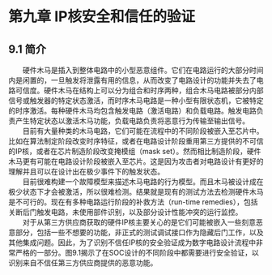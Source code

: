 # 第九章 IP核安全和信任的验证

## 9.1 简介
&emsp;&emsp;硬件木马是插入到整体电路中的小型恶意组件。它们在电路运行的大部分时间内是闲置的，一旦触发将泄露有用的信息，从而改变了电路设计的功能并失去了电路可信度。硬件木马在结构上可以分为组合和时序两种，组合木马电路被部分内部信号或触发器的特定状态激活，而时序木马电路是一种小型有限状态机，它被特定的时序激活。每种硬件木马均包含触发电路（激活电路）和负载电路。触发电路负责产生特定状态以激活木马功能，负载电路负责将恶意行为传输至输出信号。  
&emsp;&emsp;目前有大量种类的木马电路，它们可能在流程中的不同阶段被嵌入至芯片中。比如在算法制定阶段改变时序特征，或者在电路设计阶段重用第三方提供的不可信的IP核，或者在芯片制造阶段改变掩模组（mask set）。然而相比制造阶段，硬件木马更有可能在电路设计阶段被嵌入至芯片。这是因为攻击者对电路设计有更好的理解并且可以在设计出在极少事件下的触发状态。  
&emsp;&emsp;目前很难构建一个故障模型来描述木马电路的行为模型。而且木马被设计成在极少状态下才会被激活，所以很难检测。结果就是现有的测试方法去检测硬件木马是不可行的。现在有多种电路运行阶段的补救方法（run-time remedies），包括关断后门触发电路，未使用部件识别，以及部分设计性能冲突的运行监控。  
&emsp;&emsp;对于从第三方供应商获取的硬件IP核主要关心的是它们可能被嵌入一些刻意恶意部分，包括一些不想要的功能，非正式的测试调试接口作为隐藏后门工作，以及其他集成问题。因此，为了识别不信任IP核的安全验证成为数字电路设计流程中非常严格的一部分。图9.1揭示了在SOC设计的不同阶段中都需要进行安全验证，以识别来自不信任第三方供应商提供的恶意功能。  


